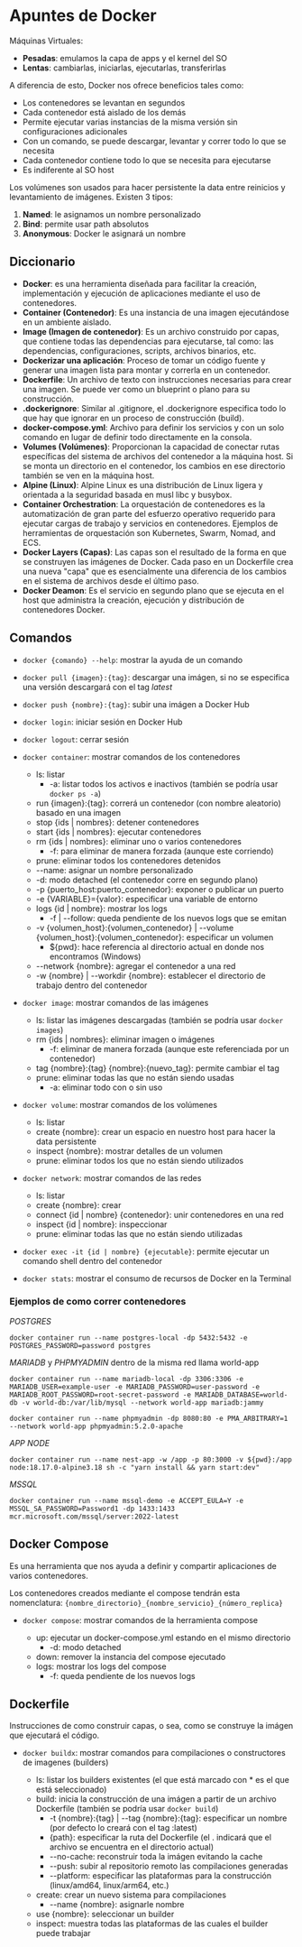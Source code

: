 # Apuntes de Docker

Máquinas Virtuales:

- **Pesadas**: emulamos la capa de apps y el kernel del SO
- **Lentas**: cambiarlas, iniciarlas, ejecutarlas, transferirlas

A diferencia de esto, Docker nos ofrece beneficios tales como:

- Los contenedores se levantan en segundos
- Cada contenedor está aislado de los demás
- Permite ejecutar varias instancias de la misma versión sin configuraciones adicionales
- Con un comando, se puede descargar, levantar y correr todo lo que se necesita
- Cada contenedor contiene todo lo que se necesita para ejecutarse
- Es indiferente al SO host

Los volúmenes son usados para hacer persistente la data entre reinicios y levantamiento de imágenes. Existen 3 tipos:

1. **Named**: le asignamos un nombre personalizado
2. **Bind**: permite usar path absolutos
3. **Anonymous**: Docker le asignará un nombre

## Diccionario

- **Docker**: es una herramienta diseñada para facilitar la creación, implementación y ejecución de aplicaciones mediante el uso de contenedores.
- **Container (Contenedor)**: Es una instancia de una imagen ejecutándose en un ambiente aislado.
- **Image (Imagen de contenedor)**: Es un archivo construido por capas, que contiene todas las dependencias para ejecutarse, tal como: las dependencias, configuraciones, scripts, archivos binarios, etc.
- **Dockerizar una aplicación**: Proceso de tomar un código fuente y generar una imagen lista para montar y correrla en un contenedor.
- **Dockerfile**: Un archivo de texto con instrucciones necesarias para crear una imagen. Se puede ver como un blueprint o plano para su construcción.
- **.dockerignore**: Similar al .gitignore, el .dockerignore especifica todo lo que hay que ignorar en un proceso de construcción (build).
- **docker-compose.yml**: Archivo para definir los servicios y con un solo comando en lugar de definir todo directamente en la consola.
- **Volumes (Volúmenes)**: Proporcionan la capacidad de conectar rutas específicas del sistema de archivos del contenedor a la máquina host. Si se monta un directorio en el contenedor, los cambios en ese directorio también se ven en la máquina host.
- **Alpine (Linux)**: Alpine Linux es una distribución de Linux ligera y orientada a la seguridad basada en musl libc y busybox.
- **Container Orchestration**: La orquestación de contenedores es la automatización de gran parte del esfuerzo operativo requerido para ejecutar cargas de trabajo y servicios en contenedores. Ejemplos de herramientas de orquestación son Kubernetes, Swarm, Nomad, and ECS.
- **Docker Layers (Capas)**: Las capas son el resultado de la forma en que se construyen las imágenes de Docker. Cada paso en un Dockerfile crea una nueva "capa" que es esencialmente una diferencia de los cambios en el sistema de archivos desde el último paso.
- **Docker Deamon**: Es el servicio en segundo plano que se ejecuta en el host que administra la creación, ejecución y distribución de contenedores Docker.

## Comandos

- `docker {comando} --help`: mostrar la ayuda de un comando

- `docker pull {imagen}:{tag}`: descargar una imágen, si no se especifica una versión descargará con el tag _latest_

- `docker push {nombre}:{tag}`: subir una imágen a Docker Hub

- `docker login`: iniciar sesión en Docker Hub

- `docker logout`: cerrar sesión

- `docker container`: mostrar comandos de los contenedores

  - ls: listar
    - -a: listar todos los activos e inactivos (también se podría usar `docker ps -a`)
  - run {imagen}:{tag}: correrá un contenedor (con nombre aleatorio) basado en una imagen
  - stop {ids | nombres}: detener contenedores
  - start {ids | nombres}: ejecutar contenedores
  - rm {ids | nombres}: eliminar uno o varios contenedores
    - -f: para eliminar de manera forzada (aunque este corriendo)
  - prune: eliminar todos los contenedores detenidos
  - --name: asignar un nombre personalizado
  - -d: modo detached (el contenedor corre en segundo plano)
  - -p {puerto_host:puerto_contenedor}: exponer o publicar un puerto
  - -e {VARIABLE}={valor}: especificar una variable de entorno
  - logs {id | nombre}: mostrar los logs
    - -f | --follow: queda pendiente de los nuevos logs que se emitan
  - -v {volumen_host}:{volumen_contenedor} | --volume {volumen_host}:{volumen_contenedor}: especificar un volumen
    - ${pwd}: hace referencia al directorio actual en donde nos encontramos (Windows)
  - --network {nombre}: agregar el contenedor a una red
  - -w {nombre} | --workdir {nombre}: establecer el directorio de trabajo dentro del contenedor

- `docker image`: mostrar comandos de las imágenes

  - ls: listar las imágenes descargadas (también se podría usar `docker images`)
  - rm {ids | nombres}: eliminar imagen o imágenes
    - -f: eliminar de manera forzada (aunque este referenciada por un contenedor)
  - tag {nombre}:{tag} {nombre}:{nuevo_tag}: permite cambiar el tag
  - prune: eliminar todas las que no están siendo usadas
    - -a: eliminar todo con o sin uso

- `docker volume`: mostrar comandos de los volúmenes

  - ls: listar
  - create {nombre}: crear un espacio en nuestro host para hacer la data persistente
  - inspect {nombre}: mostrar detalles de un volumen
  - prune: eliminar todos los que no están siendo utilizados

- `docker network`: mostrar comandos de las redes

  - ls: listar
  - create {nombre}: crear
  - connect {id | nombre} {contenedor}: unir contenedores en una red
  - inspect {id | nombre}: inspeccionar
  - prune: eliminar todas las que no están siendo utilizadas

- `docker exec -it {id | nombre} {ejecutable}`: permite ejecutar un comando shell dentro del contenedor

- `docker stats`: mostrar el consumo de recursos de Docker en la Terminal

### Ejemplos de como correr contenedores

_POSTGRES_

```
docker container run --name postgres-local -dp 5432:5432 -e POSTGRES_PASSWORD=password postgres
```

_MARIADB_ y _PHPMYADMIN_ dentro de la misma red llama world-app

```
docker container run --name mariadb-local -dp 3306:3306 -e MARIADB_USER=example-user -e MARIADB_PASSWORD=user-password -e MARIADB_ROOT_PASSWORD=root-secret-password -e MARIADB_DATABASE=world-db -v world-db:/var/lib/mysql --network world-app mariadb:jammy
```

```
docker container run --name phpmyadmin -dp 8080:80 -e PMA_ARBITRARY=1 --network world-app phpmyadmin:5.2.0-apache
```

_APP NODE_

```
docker container run --name nest-app -w /app -p 80:3000 -v ${pwd}:/app node:18.17.0-alpine3.18 sh -c "yarn install && yarn start:dev"
```

_MSSQL_

```
docker container run --name mssql-demo -e ACCEPT_EULA=Y -e MSSQL_SA_PASSWORD=Password1 -dp 1433:1433 mcr.microsoft.com/mssql/server:2022-latest
```

## Docker Compose

Es una herramienta que nos ayuda a definir y compartir aplicaciones de varios contenedores.

Los contenedores creados mediante el compose tendrán esta nomenclatura: `{nombre_directorio}_{nombre_servicio}_{número_replica}`

- `docker compose`: mostrar comandos de la herramienta compose

  - up: ejecutar un docker-compose.yml estando en el mismo directorio
    - -d: modo detached
  - down: remover la instancia del compose ejecutado
  - logs: mostrar los logs del compose
    - -f: queda pendiente de los nuevos logs

## Dockerfile

Instrucciones de como construir capas, o sea, como se construye la imágen que ejecutará el código.

- `docker buildx`: mostrar comandos para compilaciones o constructores de imagenes (builders)

  - ls: listar los builders existentes (el que está marcado con \* es el que está seleccionado)
  - build: inicia la construcción de una imágen a partir de un archivo Dockerfile (también se podría usar `docker build`)
    - -t {nombre}:{tag} | --tag {nombre}:{tag}: especificar un nombre (por defecto lo creará con el tag :latest)
    - {path}: especificar la ruta del Dockerfile (el . indicará que el archivo se encuentra en el directorio actual)
    - --no-cache: reconstruir toda la imágen evitando la cache
    - --push: subir al repositorio remoto las compilaciones generadas
    - --platform: especificar las plataformas para la construcción (linux/amd64, linux/arm64, etc.)
  - create: crear un nuevo sistema para compilaciones
    - --name {nombre}: asignarle nombre
  - use {nombre}: seleccionar un builder
  - inspect: muestra todas las plataformas de las cuales el builder puede trabajar
